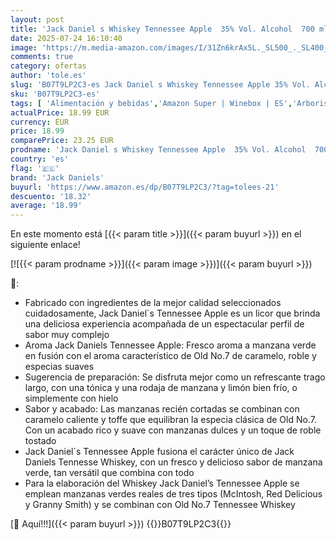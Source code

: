 ```yaml
---
layout: post
title: 'Jack Daniel s Whiskey Tennessee Apple  35% Vol. Alcohol  700 ml'
date: 2025-07-24 16:10:40
image: 'https://m.media-amazon.com/images/I/31Zn6krAx5L._SL500_._SL400_.jpg'
comments: true
category: ofertas
author: 'tole.es'
slug: 'B07T9LP2C3-es Jack Daniel s Whiskey Tennessee Apple 35% Vol. Alcohol 700 ml'
sku: 'B07T9LP2C3-es'
tags: [ 'Alimentación y bebidas','Amazon Super | Winebox | ES','Arborist Merchandising Root','Bebidas espirituosas y licores','Cervezas, vinos y licores','Self Service','Special Features Stores','Whisky','Whisky y ron','apple','dd53b5bc-bcd1-4c9b-ab43-793ed912ccdd_0','dd53b5bc-bcd1-4c9b-ab43-793ed912ccdd_1','dd53b5bc-bcd1-4c9b-ab43-793ed912ccdd_2601','dd53b5bc-bcd1-4c9b-ab43-793ed912ccdd_8701','experiences','jack daniels','🇪🇸', ]
actualPrice: 18.99 EUR
currency: EUR
price: 18.99
comparePrice: 23.25 EUR
prodname: 'Jack Daniel s Whiskey Tennessee Apple  35% Vol. Alcohol  700 ml'
country: 'es'
flag: '🇪🇸'
brand: 'Jack Daniels'
buyurl: 'https://www.amazon.es/dp/B07T9LP2C3/?tag=tolees-21'
descuento: '18.32'
average: '18.99'
---
```


En este momento está [{{< param title >}}]({{< param buyurl >}}) en el siguiente enlace!

[![{{< param prodname >}}]({{< param image >}})]({{< param buyurl >}})

🔎:

- Fabricado con ingredientes de la mejor calidad seleccionados cuidadosamente, Jack Daniel`s Tennessee Apple es un licor que brinda una deliciosa experiencia acompañada de un espectacular perfil de sabor muy complejo
- Aroma Jack Daniels Tennessee Apple: Fresco aroma a manzana verde en fusión con el aroma característico de Old No.7 de caramelo, roble y especias suaves
- Sugerencia de preparación: Se disfruta mejor como un refrescante trago largo, con una tónica y una rodaja de manzana y limón bien frío, o simplemente con hielo
- Sabor y acabado: Las manzanas recién cortadas se combinan con caramelo caliente y toffe que equilibran la especia clásica de Old No.7. Con un acabado rico y suave con manzanas dulces y un toque de roble tostado
- Jack Daniel´s Tennessee Apple fusiona el carácter único de Jack Daniels Tennesse Whiskey, con un fresco y delicioso sabor de manzana verde, tan versátil que combina con todo
- Para la elaboración del Whiskey Jack Daniel’s Tennessee Apple se emplean manzanas verdes reales de tres tipos (McIntosh, Red Delicious y Granny Smith) y se combinan con Old No.7 Tennessee Whiskey

[🛒 Aquí!!!]({{< param buyurl >}})
{{<world>}}B07T9LP2C3{{</world>}}
